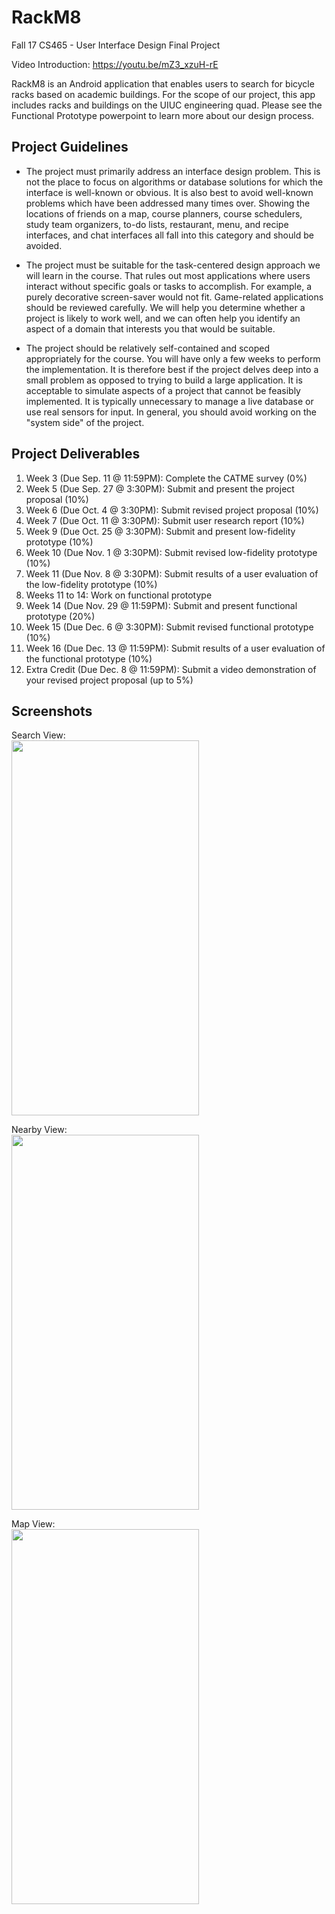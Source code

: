 # RackM8
Fall 17 CS465 - User Interface Design Final Project

Video Introduction: https://youtu.be/mZ3_xzuH-rE

RackM8 is an Android application that enables users to search for bicycle racks based on academic buildings. For the scope of our project, this app includes racks and buildings on the UIUC engineering quad. Please see the Functional Prototype powerpoint to learn more about our design process.

## Project Guidelines
- The project must primarily address an interface design problem. This is not the place to focus on algorithms or database solutions for which the interface is well-known or obvious. It is also best to avoid well-known problems which have been addressed many times over. Showing the locations of friends on a map, course planners, course schedulers, study team organizers, to-do lists, restaurant, menu, and recipe interfaces, and chat interfaces all fall into this category and should be avoided.

- The project must be suitable for the task-centered design approach we will learn in the course. That rules out most applications where users interact without specific goals or tasks to accomplish. For example, a purely decorative screen-saver would not fit. Game-related applications should be reviewed carefully. We will help you determine whether a project is likely to work well, and we can often help you identify an aspect of a domain that interests you that would be suitable.

- The project should be relatively self-contained and scoped appropriately for the course. You will have only a few weeks to perform the implementation. It is therefore best if the project delves deep into a small problem as opposed to trying to build a large application. It is acceptable to simulate aspects of a project that cannot be feasibly implemented. It is typically unnecessary to manage a live database or use real sensors for input. In general, you should avoid working on the "system side" of the project.

## Project Deliverables
1. Week 3 (Due Sep. 11 @ 11:59PM): Complete the CATME survey (0%)
2. Week 5 (Due Sep. 27 @ 3:30PM): Submit and present the project proposal (10%)
3. Week 6 (Due Oct. 4 @ 3:30PM): Submit revised project proposal (10%)
4. Week 7 (Due Oct. 11 @ 3:30PM): Submit user research report (10%)
5. Week 9 (Due Oct. 25 @ 3:30PM): Submit and present low-fidelity prototype (10%)
6. Week 10 (Due Nov. 1 @ 3:30PM): Submit revised low-fidelity prototype (10%)
7. Week 11 (Due Nov. 8 @ 3:30PM): Submit results of a user evaluation of the low-fidelity prototype (10%)
8. Weeks 11 to 14: Work on functional prototype
9. Week 14 (Due Nov. 29 @ 11:59PM): Submit and present functional prototype (20%)
10. Week 15 (Due Dec. 6 @ 3:30PM): Submit revised functional prototype (10%)
11. Week 16 (Due Dec. 13 @ 11:59PM): Submit results of a user evaluation of the functional prototype (10%)
12. Extra Credit (Due Dec. 8 @  11:59PM): Submit a video demonstration of your revised project proposal (up to 5%)

## Screenshots
Search View:  
<img src="https://user-images.githubusercontent.com/20560019/34027433-4dd8344a-e122-11e7-8cdc-245f3bcf607c.png" width="300" height="600"/>

Nearby View:  
<img  src="https://user-images.githubusercontent.com/20560019/34027435-4f2f06b6-e122-11e7-92cc-478deed64857.png" width="300" height="600" />

Map View:  
<img src="https://user-images.githubusercontent.com/20560019/34027436-50db1ae0-e122-11e7-8dfa-8f12420cab4d.png" width="300" height="600" />
